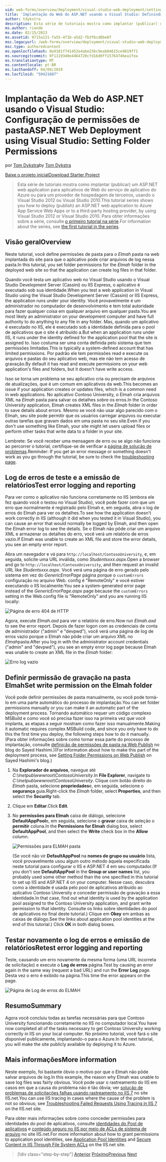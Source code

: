 ```yaml
---
uid: web-forms/overview/deployment/visual-studio-web-deployment/setting-folder-permissions
title: 'Implantação da Web do ASP.NET usando o Visual Studio: Definindo permissões de pasta | Microsoft Docs'
author: tdykstra
description: Esta série de tutoriais mostra como implantar (publicar) um ASP.NET web de aplicativo para aplicativos de Web do serviço de aplicativo do Azure ou para um provedor de hospedagem de terceiros, usin...
ms.author: riande
ms.date: 02/15/2013
ms.assetid: 9715a121-fa55-4f1b-a5d2-fb3f6cd8be8f
msc.legacyurl: /web-forms/overview/deployment/visual-studio-web-deployment/setting-folder-permissions
msc.type: authoredcontent
ms.openlocfilehash: 0a9181f741452e4abe256c9eab04615ce9819ff1
ms.sourcegitcommit: 0f1119340e4464720cfd16d0ff15764746ea1fea
ms.translationtype: MT
ms.contentlocale: pt-BR
ms.lasthandoff: 04/09/2019
ms.locfileid: "59421687"
---
```

# <a name="aspnet-web-deployment-using-visual-studio-setting-folder-permissions"></a><span data-ttu-id="fe7f2-103">Implantação da Web do ASP.NET usando o Visual Studio: Configuração de permissões de pasta</span><span class="sxs-lookup"><span data-stu-id="fe7f2-103">ASP.NET Web Deployment using Visual Studio: Setting Folder Permissions</span></span>

<span data-ttu-id="fe7f2-104">por [Tom Dykstra](https://github.com/tdykstra)</span><span class="sxs-lookup"><span data-stu-id="fe7f2-104">by [Tom Dykstra](https://github.com/tdykstra)</span></span>

[<span data-ttu-id="fe7f2-105">Baixe o projeto inicial</span><span class="sxs-lookup"><span data-stu-id="fe7f2-105">Download Starter Project</span></span>](http://go.microsoft.com/fwlink/p/?LinkId=282627)

> <span data-ttu-id="fe7f2-106">Esta série de tutoriais mostra como implantar (publicar) um ASP.NET web application para aplicativos de Web do serviço de aplicativo do Azure ou para um provedor de hospedagem de terceiros, usando o Visual Studio 2012 ou Visual Studio 2010.</span><span class="sxs-lookup"><span data-stu-id="fe7f2-106">This tutorial series shows you how to deploy (publish) an ASP.NET web application to Azure App Service Web Apps or to a third-party hosting provider, by using Visual Studio 2012 or Visual Studio 2010.</span></span> <span data-ttu-id="fe7f2-107">Para obter informações sobre a série, consulte [o primeiro tutorial na série](introduction.md).</span><span class="sxs-lookup"><span data-stu-id="fe7f2-107">For information about the series, see [the first tutorial in the series](introduction.md).</span></span>


## <a name="overview"></a><span data-ttu-id="fe7f2-108">Visão geral</span><span class="sxs-lookup"><span data-stu-id="fe7f2-108">Overview</span></span>

<span data-ttu-id="fe7f2-109">Neste tutorial, você define permissões de pasta para o *Elmah* pasta na web implantada do site para que o aplicativo pode criar arquivos de log nessa pasta.</span><span class="sxs-lookup"><span data-stu-id="fe7f2-109">In this tutorial, you set folder permissions for the *Elmah* folder in the deployed web site so that the application can create log files in that folder.</span></span>

<span data-ttu-id="fe7f2-110">Quando você testa um aplicativo web no Visual Studio usando o Visual Studio Development Server (Cassini) ou IIS Express, o aplicativo é executado sob sua identidade.</span><span class="sxs-lookup"><span data-stu-id="fe7f2-110">When you test a web application in Visual Studio using the Visual Studio Development Server (Cassini) or IIS Express, the application runs under your identity.</span></span> <span data-ttu-id="fe7f2-111">Você provavelmente é um administrador no computador de desenvolvimento e tem total autoridade para fazer qualquer coisa em qualquer arquivo em qualquer pasta.</span><span class="sxs-lookup"><span data-stu-id="fe7f2-111">You are most likely an administrator on your development computer and have full authority to do anything to any file in any folder.</span></span> <span data-ttu-id="fe7f2-112">Mas, quando um aplicativo é executado no IIS, ele é executado sob a identidade definida para o pool de aplicativos que o site é atribuído a.</span><span class="sxs-lookup"><span data-stu-id="fe7f2-112">But when an application runs under IIS, it runs under the identity defined for the application pool that the site is assigned to.</span></span> <span data-ttu-id="fe7f2-113">Isso costuma ser uma conta definida pelo sistema que tem permissões limitadas.</span><span class="sxs-lookup"><span data-stu-id="fe7f2-113">This is typically a system-defined account that has limited permissions.</span></span> <span data-ttu-id="fe7f2-114">Por padrão ele tem permissões read e execute os arquivos e pastas do seu aplicativo web, mas ele não tem acesso de gravação.</span><span class="sxs-lookup"><span data-stu-id="fe7f2-114">By default it has read and execute permissions on your web application's files and folders, but it doesn't have write access.</span></span>

<span data-ttu-id="fe7f2-115">Isso se torna um problema se seu aplicativo cria ou precisam de arquivos de atualizações, que é um comum em aplicativos da web.</span><span class="sxs-lookup"><span data-stu-id="fe7f2-115">This becomes an issue if your application creates or updates files, which is a common need in web applications.</span></span> <span data-ttu-id="fe7f2-116">No aplicativo Contoso University, o Elmah cria arquivos XML na *Elmah* pasta para salvar os detalhes sobre os erros.</span><span class="sxs-lookup"><span data-stu-id="fe7f2-116">In the Contoso University application, Elmah creates XML files in the *Elmah* folder in order to save details about errors.</span></span> <span data-ttu-id="fe7f2-117">Mesmo se você não usar algo parecido com o Elmah, seu site pode permitir que os usuários carregar arquivos ou executar outras tarefas que gravam dados em uma pasta no seu site.</span><span class="sxs-lookup"><span data-stu-id="fe7f2-117">Even if you don't use something like Elmah, your site might let users upload files or perform other tasks that write data to a folder in your site.</span></span>

<span data-ttu-id="fe7f2-118">Lembrete: Se você receber uma mensagem de erro ou se algo não funciona ao percorrer o tutorial, certifique-se de verificar a [página de solução de problemas](troubleshooting.md).</span><span class="sxs-lookup"><span data-stu-id="fe7f2-118">Reminder: If you get an error message or something doesn't work as you go through the tutorial, be sure to check the [troubleshooting page](troubleshooting.md).</span></span>

## <a name="test-error-logging-and-reporting"></a><span data-ttu-id="fe7f2-119">Log de erros de teste e a emissão de relatórios</span><span class="sxs-lookup"><span data-stu-id="fe7f2-119">Test error logging and reporting</span></span>

<span data-ttu-id="fe7f2-120">Para ver como o aplicativo não funciona corretamente no IIS (embora ele fez quando você o testou no Visual Studio), você pode fazer com que um erro que normalmente é registrado pelo Elmah e, em seguida, abra o log de erros do Elmah para ver os detalhes.</span><span class="sxs-lookup"><span data-stu-id="fe7f2-120">To see how the application doesn't work correctly in IIS (although it did when you tested it in Visual Studio), you can cause an error that would normally be logged by Elmah, and then open the Elmah error log to see the details.</span></span> <span data-ttu-id="fe7f2-121">Se o Elmah não pôde criar um arquivo XML e armazenar os detalhes do erro, você verá um relatório de erros vazio.</span><span class="sxs-lookup"><span data-stu-id="fe7f2-121">If Elmah was unable to create an XML file and store the error details, you see an empty error report.</span></span>

<span data-ttu-id="fe7f2-122">Abra um navegador e vá para `http://localhost/ContosoUniversity`, e, em seguida, solicite uma URL inválida, como *Studentsxxx.aspx*.</span><span class="sxs-lookup"><span data-stu-id="fe7f2-122">Open a browser and go to `http://localhost/ContosoUniversity`, and then request an invalid URL like *Studentsxxx.aspx*.</span></span> <span data-ttu-id="fe7f2-123">Você verá uma página de erro gerado pelo sistema em vez do *GenericErrorPage* página porque o `customErrors` configuração no arquivo Web. config é "RemoteOnly" e você estiver executando o IIS localmente:</span><span class="sxs-lookup"><span data-stu-id="fe7f2-123">You see a system-generated error page instead of the *GenericErrorPage.aspx* page because the `customErrors` setting in the Web.config file is "RemoteOnly" and you are running IIS locally:</span></span>

![Página de erro 404 de HTTP](setting-folder-permissions/_static/image1.png)

<span data-ttu-id="fe7f2-125">Agora, execute *Elmah.axd* para ver o relatório de erro.</span><span class="sxs-lookup"><span data-stu-id="fe7f2-125">Now run *Elmah.axd* to see the error report.</span></span> <span data-ttu-id="fe7f2-126">Depois de fazer logon com as credenciais de conta de administrador (&quot;admin&quot; e &quot;devpwd&quot;), você verá uma página de log de erros vazio porque o Elmah não pôde criar um arquivo XML no *Elmah*pasta:</span><span class="sxs-lookup"><span data-stu-id="fe7f2-126">After you log in with the administrator account credentials (&quot;admin&quot; and &quot;devpwd&quot;), you see an empty error log page because Elmah was unable to create an XML file in the *Elmah* folder:</span></span>

![Erro log vazio](setting-folder-permissions/_static/image2.png)

## <a name="set-write-permission-on-the-elmah-folder"></a><span data-ttu-id="fe7f2-128">Definir permissão de gravação na pasta Elmah</span><span class="sxs-lookup"><span data-stu-id="fe7f2-128">Set write permission on the Elmah folder</span></span>

<span data-ttu-id="fe7f2-129">Você pode definir permissões de pasta manualmente, ou você pode torná-lo em uma parte automático do processo de implantação.</span><span class="sxs-lookup"><span data-stu-id="fe7f2-129">You can set folder permissions manually or you can make it an automatic part of the deployment process.</span></span> <span data-ttu-id="fe7f2-130">Tornando automático requer um código complexo MSBuild e como você só precisa fazer isso na primeira vez que você implanta, as etapas a seguir mostram como fazer isso manualmente.</span><span class="sxs-lookup"><span data-stu-id="fe7f2-130">Making it automatic requires complex MSBuild code, and since you only have to do this the first time you deploy, the following steps how to do it manually.</span></span> <span data-ttu-id="fe7f2-131">(Para obter informações sobre como tornar essa parte do processo de implantação, consulte [definição de permissões de pasta na Web Publish](http://sedodream.com/2011/11/08/SettingFolderPermissionsOnWebPublish.aspx) no blog do Sayed Hashimi.)</span><span class="sxs-lookup"><span data-stu-id="fe7f2-131">(For information about how to make this part of the deployment process, see [Setting Folder Permissions on Web Publish](http://sedodream.com/2011/11/08/SettingFolderPermissionsOnWebPublish.aspx) on Sayed Hashimi's blog.)</span></span>

1. <span data-ttu-id="fe7f2-132">Na **Explorador de arquivos**, navegue até *C:\inetpub\wwwroot\ContosoUniversity*.</span><span class="sxs-lookup"><span data-stu-id="fe7f2-132">In **File Explorer**, navigate to *C:\inetpub\wwwroot\ContosoUniversity*.</span></span> <span data-ttu-id="fe7f2-133">Clique com botão direito do *Elmah* pasta, selecione **propriedades**e, em seguida, selecione o **segurança** guia.</span><span class="sxs-lookup"><span data-stu-id="fe7f2-133">Right-click the *Elmah* folder, select **Properties**, and then select the **Security** tab.</span></span>
2. <span data-ttu-id="fe7f2-134">Clique em **Editar**.</span><span class="sxs-lookup"><span data-stu-id="fe7f2-134">Click **Edit**.</span></span>
3. <span data-ttu-id="fe7f2-135">No **permissões para Elmah** caixa de diálogo, selecione **DefaultAppPool**e, em seguida, selecione o **gravar** caixa de seleção o **permitir** coluna.</span><span class="sxs-lookup"><span data-stu-id="fe7f2-135">In the **Permissions for Elmah** dialog box, select **DefaultAppPool**, and then select the **Write** check box in the **Allow** column.</span></span>

    ![Permissões para ELMAH pasta](setting-folder-permissions/_static/image3.png)

    <span data-ttu-id="fe7f2-137">(Se você não vir **DefaultAppPool** na **nomes de grupo ou usuário** lista, você provavelmente usou algum outro método àquela especificada neste tutorial para configurar o IIS e ASP.NET 4 em seu computador.</span><span class="sxs-lookup"><span data-stu-id="fe7f2-137">(If you don't see **DefaultAppPool** in the **Group or user names** list, you probably used some other method than the one specified in this tutorial to set up IIS and ASP.NET 4 on your computer.</span></span> <span data-ttu-id="fe7f2-138">Nesse caso, descubra como a identidade é usada pelo pool de aplicativos atribuído ao aplicativo Contoso University e conceder permissão de gravação a essa identidade.</span><span class="sxs-lookup"><span data-stu-id="fe7f2-138">In that case, find out what identity is used by the application pool assigned to the Contoso University application, and grant write permission to that identity.</span></span> <span data-ttu-id="fe7f2-139">Consulte os links sobre identidades do pool de aplicativos no final deste tutorial.) Clique em **Okey** em ambas as caixas de diálogo.</span><span class="sxs-lookup"><span data-stu-id="fe7f2-139">See the links about application pool identities at the end of this tutorial.) Click **OK** in both dialog boxes.</span></span>

## <a name="retest-error-logging-and-reporting"></a><span data-ttu-id="fe7f2-140">Testar novamente o log de erros e emissão de relatórios</span><span class="sxs-lookup"><span data-stu-id="fe7f2-140">Retest error logging and reporting</span></span>

<span data-ttu-id="fe7f2-141">Teste, causando um erro novamente da mesma forma (uma URL incorreta de solicitação) e execute o **Log de erros** página.</span><span class="sxs-lookup"><span data-stu-id="fe7f2-141">Test by causing an error again in the same way (request a bad URL) and run the **Error Log** page.</span></span> <span data-ttu-id="fe7f2-142">Desta vez o erro é exibido na página.</span><span class="sxs-lookup"><span data-stu-id="fe7f2-142">This time the error appears on the page.</span></span>

![Página de Log de erros do ELMAH](setting-folder-permissions/_static/image4.png)

## <a name="summary"></a><span data-ttu-id="fe7f2-144">Resumo</span><span class="sxs-lookup"><span data-stu-id="fe7f2-144">Summary</span></span>

<span data-ttu-id="fe7f2-145">Agora você concluiu todas as tarefas necessárias para que Contoso University funcionando corretamente no IIS no computador local.</span><span class="sxs-lookup"><span data-stu-id="fe7f2-145">You have now completed all of the tasks necessary to get Contoso University working correctly in IIS on your local computer.</span></span> <span data-ttu-id="fe7f2-146">No próximo tutorial, você fará o site disponível publicamente, implantando-o para o Azure.</span><span class="sxs-lookup"><span data-stu-id="fe7f2-146">In the next tutorial, you will make the site publicly available by deploying it to Azure.</span></span>

## <a name="more-information"></a><span data-ttu-id="fe7f2-147">Mais informações</span><span class="sxs-lookup"><span data-stu-id="fe7f2-147">More information</span></span>

<span data-ttu-id="fe7f2-148">Neste exemplo, foi bastante óbvio o motivo por que o Elmah não pôde salvar arquivos de log.</span><span class="sxs-lookup"><span data-stu-id="fe7f2-148">In this example, the reason why Elmah was unable to save log files was fairly obvious.</span></span> <span data-ttu-id="fe7f2-149">Você pode usar o rastreamento do IIS em casos em que a causa do problema não é tão óbvia; ver [solução de problemas de solicitações falhas usando rastreamento no IIS 7](https://www.iis.net/learn/troubleshoot/using-failed-request-tracing/troubleshooting-failed-requests-using-tracing-in-iis) no site IIS.net.</span><span class="sxs-lookup"><span data-stu-id="fe7f2-149">You can use IIS tracing in cases where the cause of the problem is not so obvious; see [Troubleshooting Failed Requests Using Tracing in IIS 7](https://www.iis.net/learn/troubleshoot/using-failed-request-tracing/troubleshooting-failed-requests-using-tracing-in-iis) on the IIS.net site.</span></span>

<span data-ttu-id="fe7f2-150">Para obter mais informações sobre como conceder permissões para identidades do pool de aplicativos, consulte [identidades do Pool de aplicativos](https://www.iis.net/learn/manage/configuring-security/application-pool-identities) e [conteúdo seguro no IIS por meio de ACLs de sistema de arquivo](https://www.iis.net/learn/get-started/planning-for-security/secure-content-in-iis-through-file-system-acls) no site IIS.net.</span><span class="sxs-lookup"><span data-stu-id="fe7f2-150">For more information about how to grant permissions to application pool identities, see [Application Pool Identities](https://www.iis.net/learn/manage/configuring-security/application-pool-identities) and [Secure Content in IIS Through File System ACLs](https://www.iis.net/learn/get-started/planning-for-security/secure-content-in-iis-through-file-system-acls) on the IIS.net site.</span></span>

> [!div class="step-by-step"]
> <span data-ttu-id="fe7f2-151">[Anterior](deploying-to-iis.md)
> [Próximo](deploying-to-production.md)</span><span class="sxs-lookup"><span data-stu-id="fe7f2-151">[Previous](deploying-to-iis.md)
[Next](deploying-to-production.md)</span></span>
